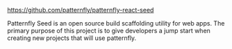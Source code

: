 https://github.com/patternfly/patternfly-react-seed

Patternfly Seed is an open source build scaffolding utility for web apps. The
primary purpose of this project is to give developers a jump start when
creating new projects that will use patternfly. 

